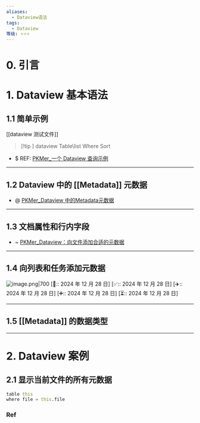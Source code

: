 ```yaml
---
aliases:
  - Dataview语法
tags:
  - Dataview
等级: ⭐⭐⭐
---
```


# 0. 引言


# 1. Dataview 基本语法
## 1.1 简单示例
[[dataview 测试文件]]
> [!tip ] dataview
> Table\list
> Where
> Sort


- $ REF: [PKMer_一个 Dataview 查询示例](https://pkmer.cn/Pkmer-Docs/10-obsidian/obsidian%E7%A4%BE%E5%8C%BA%E6%8F%92%E4%BB%B6/dataview/dataview%E5%9F%BA%E6%9C%AC%E8%AF%AD%E6%B3%95/01---%E7%AE%80%E5%8D%95%E7%A4%BA%E4%BE%8B/)
---
## 1.2 Dataview 中的 [[Metadata]] 元数据

- @ [PKMer_Dataview 中的Metadata元数据](https://pkmer.cn/Pkmer-Docs/10-obsidian/obsidian%E7%A4%BE%E5%8C%BA%E6%8F%92%E4%BB%B6/dataview/dataview%E5%9F%BA%E6%9C%AC%E8%AF%AD%E6%B3%95/10---metadata-%E5%85%83%E6%95%B0%E6%8D%AE/)
---
## 1.3 文档属性和行内字段

- ~ [PKMer_Dataview：向文件添加合适的元数据](https://pkmer.cn/Pkmer-Docs/10-obsidian/obsidian%E7%A4%BE%E5%8C%BA%E6%8F%92%E4%BB%B6/dataview/dataview%E5%9F%BA%E6%9C%AC%E8%AF%AD%E6%B3%95/11---%E6%B7%BB%E5%8A%A0%E5%85%83%E6%95%B0%E6%8D%AE%E8%87%B3%E6%96%87%E4%BB%B6/)
---
## 1.4 向列表和任务添加元数据
![image.png|700](https://fig-1321973591.cos.ap-nanjing.myqcloud.com/20241228173342.png)
[📆:: 2024 年 12 月 28 日]
[✅:: 2024 年 12 月 28 日]
[✈️:: 2024 年 12 月 28 日]
[➕:: 2024 年 12 月 28 日]
[⏳:: 2024 年 12 月 28 日]

---
## 1.5 [[Metadata]] 的数据类型

---
# 2. Dataview 案例
## 2.1 显示当前文件的所有元数据
```d
table this
where file = this.file
```
### Ref
 